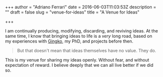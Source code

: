 +++
author = "Adriano Ferrari"
date = 2016-06-03T11:03:53Z
description = ""
draft = false
slug = "venue-for-ideas"
title = "A Venue for Ideas"

+++

I am continually producing, modifying, discarding, and reviving ideas. At the same time, I know that bringing ideas to life is a *very* long road, based on my experiences with [Gingko](https://gingkoapp.com), my PhD, and projects before then.

> But that doesn't mean that ideas   themselves have no value. They do.

This is my venue for sharing my ideas openly. Without fear, and without expectation of reward. I believe deeply that we can all live better if we did so.